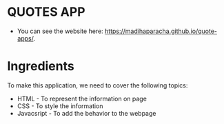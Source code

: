 # QUOTES APP
* You can see the website here:  https://madihaparacha.github.io/quote-apps/.

# Ingredients
To make this application, we need to cover the following topics:
* HTML - To represent the information on page
* CSS - To style the information
* Javacsript - To add the behavior to the webpage
